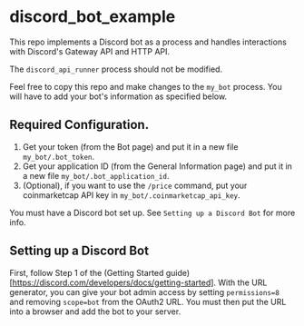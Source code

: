 # discord_bot_example

This repo implements a Discord bot as a process and handles interactions with Discord's Gateway API and HTTP API.

The `discord_api_runner` process should not be modified.

Feel free to copy this repo and make changes to the `my_bot` process. You will have to add your bot's information as specified below.

## Required Configuration.

1. Get your token (from the Bot page) and put it in a new file `my_bot/.bot_token`.
2. Get your application ID (from the General Information page) and put it in a new file `my_bot/.bot_application_id`.
3. (Optional), if you want to use the `/price` command, put your coinmarketcap API key in `my_bot/.coinmarketcap_api_key`.

You must have a Discord bot set up. See `Setting up a Discord Bot` for more info.

## Setting up a Discord Bot

First, follow Step 1 of the (Getting Started guide)[https://discord.com/developers/docs/getting-started].
With the URL generator, you can give your bot admin access by setting `permissions=8` and removing `scope=bot` from the OAuth2 URL.
You must then put the URL into a browser and add the bot to your server.
